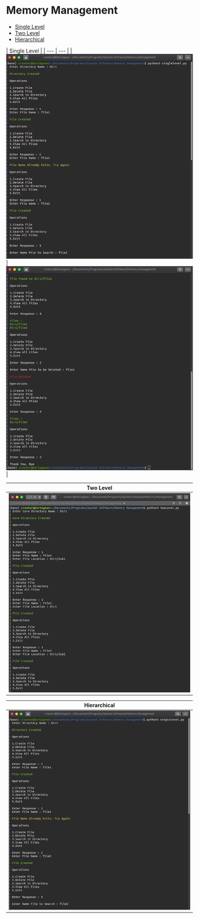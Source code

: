# Memory Management

- [Single Level](https://github.com/rahulrmsh/system-software/blob/master/Memory%20Management/singlelevel.py)
- [Two Level](https://github.com/rahulrmsh/system-software/blob/master/Memory%20Management/twoLevel.py)
- [Hierarchical](https://github.com/rahulrmsh/system-software/blob/master/CPU%20Scheduling/priority.py)

| Single Level |
| --- | --- |
| ![Single Level](images/screens1.png) | ![Single Level](images/screens2.png) |

| Two Level |
| --- |
| ![Two Level](images/two-level-1.png) | ![Two Level](images/two-level-2.png) || ![Two Level](images/two-level-3.png) | ![Two Level](images/two-level-4.png) |

| Hierarchical |
| --- |
| ![Single Level](images/screens1.png) | ![Single Level](images/screens2.png) |